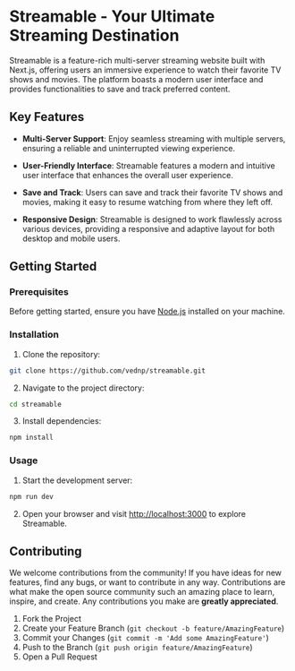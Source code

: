 # Streamable - Your Ultimate Streaming Destination


Streamable is a feature-rich multi-server streaming website built with Next.js, offering users an immersive experience to watch their favorite TV shows and movies. The platform boasts a modern user interface and provides functionalities to save and track preferred content.

## Key Features

- **Multi-Server Support**: Enjoy seamless streaming with multiple servers, ensuring a reliable and uninterrupted viewing experience.

- **User-Friendly Interface**: Streamable features a modern and intuitive user interface that enhances the overall user experience.

- **Save and Track**: Users can save and track their favorite TV shows and movies, making it easy to resume watching from where they left off.

- **Responsive Design**: Streamable is designed to work flawlessly across various devices, providing a responsive and adaptive layout for both desktop and mobile users.

## Getting Started

### Prerequisites

Before getting started, ensure you have [Node.js](https://nodejs.org/) installed on your machine.

### Installation

1. Clone the repository:

```bash
git clone https://github.com/vednp/streamable.git
```

2. Navigate to the project directory:

```bash
cd streamable
```

3. Install dependencies:

```bash
npm install
```

### Usage

1. Start the development server:

```bash
npm run dev
```

2. Open your browser and visit [http://localhost:3000](http://localhost:3000) to explore Streamable.

## Contributing

We welcome contributions from the community! If you have ideas for new features, find any bugs, or want to contribute in any way.
Contributions are what make the open source community such an amazing place to learn, inspire, and create. Any contributions you make are **greatly appreciated**.

1. Fork the Project
2. Create your Feature Branch (`git checkout -b feature/AmazingFeature`)
3. Commit your Changes (`git commit -m 'Add some AmazingFeature'`)
4. Push to the Branch (`git push origin feature/AmazingFeature`)
5. Open a Pull Request

